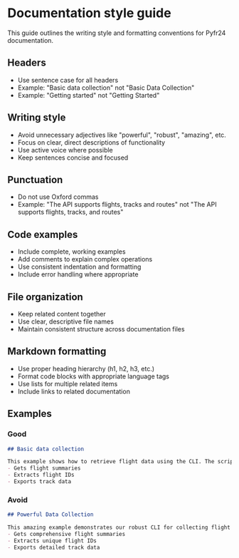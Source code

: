 # Documentation style guide

This guide outlines the writing style and formatting conventions for Pyfr24 documentation.

## Headers

- Use sentence case for all headers
- Example: "Basic data collection" not "Basic Data Collection"
- Example: "Getting started" not "Getting Started"

## Writing style

- Avoid unnecessary adjectives like "powerful", "robust", "amazing", etc.
- Focus on clear, direct descriptions of functionality
- Use active voice where possible
- Keep sentences concise and focused

## Punctuation

- Do not use Oxford commas
- Example: "The API supports flights, tracks and routes" not "The API supports flights, tracks, and routes"

## Code examples

- Include complete, working examples
- Add comments to explain complex operations
- Use consistent indentation and formatting
- Include error handling where appropriate

## File organization

- Keep related content together
- Use clear, descriptive file names
- Maintain consistent structure across documentation files

## Markdown formatting

- Use proper heading hierarchy (h1, h2, h3, etc.)
- Format code blocks with appropriate language tags
- Use lists for multiple related items
- Include links to related documentation

## Examples

### Good
```markdown
## Basic data collection

This example shows how to retrieve flight data using the CLI. The script:
- Gets flight summaries
- Extracts flight IDs
- Exports track data
```

### Avoid
```markdown
## Powerful Data Collection

This amazing example demonstrates our robust CLI for collecting flight data. The powerful script:
- Gets comprehensive flight summaries
- Extracts unique flight IDs
- Exports detailed track data
``` 